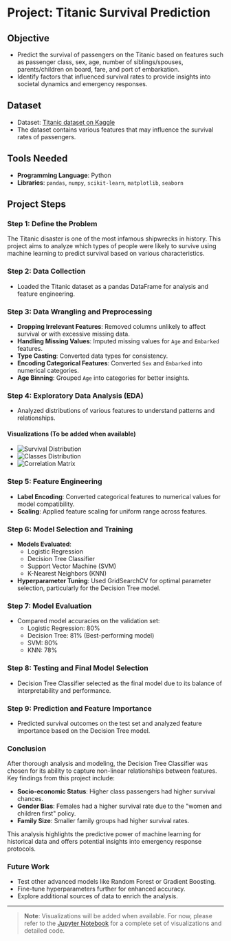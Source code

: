# Project: Titanic Survival Prediction

## Objective
- Predict the survival of passengers on the Titanic based on features such as passenger class, sex, age, number of siblings/spouses, parents/children on board, fare, and port of embarkation.
- Identify factors that influenced survival rates to provide insights into societal dynamics and emergency responses.

## Dataset
- Dataset: [Titanic dataset on Kaggle](https://www.kaggle.com/c/titanic/data)
- The dataset contains various features that may influence the survival rates of passengers.

## Tools Needed
- **Programming Language**: Python
- **Libraries**: `pandas`, `numpy`, `scikit-learn`, `matplotlib`, `seaborn`

## Project Steps

### Step 1: Define the Problem
The Titanic disaster is one of the most infamous shipwrecks in history. This project aims to analyze which types of people were likely to survive using machine learning to predict survival based on various characteristics.

### Step 2: Data Collection
- Loaded the Titanic dataset as a pandas DataFrame for analysis and feature engineering.

### Step 3: Data Wrangling and Preprocessing
- **Dropping Irrelevant Features**: Removed columns unlikely to affect survival or with excessive missing data.
- **Handling Missing Values**: Imputed missing values for `Age` and `Embarked` features.
- **Type Casting**: Converted data types for consistency.
- **Encoding Categorical Features**: Converted `Sex` and `Embarked` into numerical categories.
- **Age Binning**: Grouped `Age` into categories for better insights.

### Step 4: Exploratory Data Analysis (EDA)
- Analyzed distributions of various features to understand patterns and relationships.

#### Visualizations (To be added when available)
- ![Survival Distribution](images/survival_distribution_placeholder.png)
- ![Classes Distribution](images/classes_distribution_placeholder.png)
- ![Correlation Matrix](images/correlation_matrix_placeholder.png)

### Step 5: Feature Engineering
- **Label Encoding**: Converted categorical features to numerical values for model compatibility.
- **Scaling**: Applied feature scaling for uniform range across features.

### Step 6: Model Selection and Training
- **Models Evaluated**:
  - Logistic Regression
  - Decision Tree Classifier
  - Support Vector Machine (SVM)
  - K-Nearest Neighbors (KNN)
- **Hyperparameter Tuning**: Used GridSearchCV for optimal parameter selection, particularly for the Decision Tree model.

### Step 7: Model Evaluation
- Compared model accuracies on the validation set:
  - Logistic Regression: 80%
  - Decision Tree: 81% (Best-performing model)
  - SVM: 80%
  - KNN: 78%

### Step 8: Testing and Final Model Selection
- Decision Tree Classifier selected as the final model due to its balance of interpretability and performance.

### Step 9: Prediction and Feature Importance
- Predicted survival outcomes on the test set and analyzed feature importance based on the Decision Tree model.

### Conclusion
After thorough analysis and modeling, the Decision Tree Classifier was chosen for its ability to capture non-linear relationships between features. Key findings from this project include:
- **Socio-economic Status**: Higher class passengers had higher survival chances.
- **Gender Bias**: Females had a higher survival rate due to the "women and children first" policy.
- **Family Size**: Smaller family groups had higher survival rates.

This analysis highlights the predictive power of machine learning for historical data and offers potential insights into emergency response protocols.

### Future Work
- Test other advanced models like Random Forest or Gradient Boosting.
- Fine-tune hyperparameters further for enhanced accuracy.
- Explore additional sources of data to enrich the analysis.

---

> **Note**: Visualizations will be added when available. For now, please refer to the [Jupyter Notebook](link-to-notebook) for a complete set of visualizations and detailed code.
